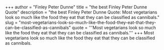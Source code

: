 +++
author = "Finley Peter Dunne"
title = "the best Finley Peter Dunne Quote"
description = "the best Finley Peter Dunne Quote: Most vegetarians look so much like the food they eat that they can be classified as cannibals."
slug = "most-vegetarians-look-so-much-like-the-food-they-eat-that-they-can-be-classified-as-cannibals"
quote = '''Most vegetarians look so much like the food they eat that they can be classified as cannibals.'''
+++
Most vegetarians look so much like the food they eat that they can be classified as cannibals.
